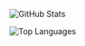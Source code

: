 ![GitHub Stats](https://gh-stats.senzyo.net/api?username=senzyo-desu&text_color=ffffff&icon_color=9795f0&bg_color=45,fbc8d4,9795f0&hide_border=true&cache_seconds=21600&border_radius=10&hide_title=true&card_width=450px&rank_icon=percentile&show_icons=true&include_all_commits=true&ring_color=ffffff&number_format=long)

![Top Languages](https://gh-stats.senzyo.net/api/top-langs/?username=senzyo-desu&text_color=ffffff&bg_color=45,fbc8d4,9795f0&hide_border=true&cache_seconds=21600&border_radius=10&hide_title=true&layout=compact&card_width=450px&langs_count=20)

